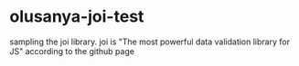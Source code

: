 # olusanya-joi-test
sampling the joi library. joi is "The most powerful data validation library for JS" according to the github page
